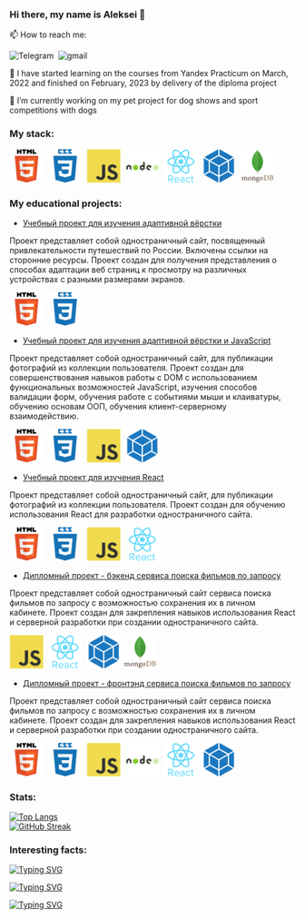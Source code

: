 ### Hi there, my name is Aleksei 👋

📫 How to reach me:

<img src="https://github.com/blaydasik/blaydasik/assets/103077881/69841991-a384-4459-943f-131ba26c1a26" title="Telegram" alt="Telegram" width="60" heigth="60">&nbsp;
<img src="https://github.com/blaydasik/blaydasik/assets/103077881/7dc622d8-bad5-4188-95d6-b1c4b4295198" title="gamil" alt="gmail" width="60" heigth="60">

🌱 I have started learning on the courses from Yandex Practicum on March, 2022 and finished on February, 2023 by delivery of the diploma project

🔭 I’m currently working on my pet project for dog shows and sport competitions with dogs

### My stack:

<img src="https://github.com/devicons/devicon/blob/master/icons/html5/html5-original-wordmark.svg" title="HTML5" alt="HTML5" width="60" height="60"/>&nbsp;
<img src="https://github.com/devicons/devicon/blob/master/icons/css3/css3-plain-wordmark.svg" title="CSS3" alt="CSS3" width="60" height="60"/>&nbsp;
<img src="https://github.com/devicons/devicon/blob/master/icons/javascript/javascript-original.svg" title="JavaScript" alt="JavaScript" width="60" height="60"/>&nbsp;
<img src="https://github.com/devicons/devicon/blob/master/icons/nodejs/nodejs-original-wordmark.svg" title="NodeJS" alt="NodeJS" width="60" height="60"/>&nbsp;
<img src="https://github.com/devicons/devicon/blob/master/icons/react/react-original-wordmark.svg" title="React" alt="React" width="60" height="60"/>&nbsp;
<img src="https://github.com/devicons/devicon/blob/master/icons/webpack/webpack-plain.svg" title="Webpack" alt="Webpack" width="60" height="60"/>&nbsp;
<img src="https://github.com/devicons/devicon/blob/master/icons/mongodb/mongodb-original-wordmark.svg" title="MongoDB" alt="MongoDB" width="60" height="60"/>


### My educational projects:
- [Учебный проект для изучения адаптивной вёрстки](https://github.com/blaydasik/russian-travel)
  
Проект представляет собой одностраничный сайт, посвященный привлекательности путешествий по России. Включены ссылки на сторонние ресурсы.
Проект создан для получения представления о способах адаптации веб страниц к просмотру на различных устройствах с разными размерами экранов.

<img src="https://github.com/devicons/devicon/blob/master/icons/html5/html5-original-wordmark.svg" title="HTML5" alt="HTML5" width="60" height="60"/>&nbsp;
<img src="https://github.com/devicons/devicon/blob/master/icons/css3/css3-plain-wordmark.svg" title="CSS3" alt="CSS3" width="60" height="60"/>&nbsp;

- [Учебный проект для изучения адаптивной вёрстки и JavaScript](https://github.com/blaydasik/mesto)

Проект представляет собой одностраничный сайт, для публикации фотографий из коллекции пользователя.
Проект создан для совершенствования навыков работы с DOM с использованием функциональных возможностей JavaScript, изучения способов валидации форм, обучения работе с событиями мыши и клаиватуры, обучению основам ООП, обучения клиент-серверному взаимодействию.

<img src="https://github.com/devicons/devicon/blob/master/icons/html5/html5-original-wordmark.svg" title="HTML5" alt="HTML5" width="60" height="60"/>&nbsp;
<img src="https://github.com/devicons/devicon/blob/master/icons/css3/css3-plain-wordmark.svg" title="CSS3" alt="CSS3" width="60" height="60"/>&nbsp;
<img src="https://github.com/devicons/devicon/blob/master/icons/javascript/javascript-original.svg" title="JavaScript" alt="JavaScript" width="60" height="60"/>&nbsp;
<img src="https://github.com/devicons/devicon/blob/master/icons/webpack/webpack-plain.svg" title="Webpack" alt="Webpack" width="60" height="60"/>

- [Учебный проект для изучения React](https://github.com/blaydasik/mesto-react)

Проект представляет собой одностраничный сайт, для публикации фотографий из коллекции пользователя.
Проект создан для обучению использования React для разработки одностраничного сайта.

<img src="https://github.com/devicons/devicon/blob/master/icons/html5/html5-original-wordmark.svg" title="HTML5" alt="HTML5" width="60" height="60"/>&nbsp;
<img src="https://github.com/devicons/devicon/blob/master/icons/css3/css3-plain-wordmark.svg" title="CSS3" alt="CSS3" width="60" height="60"/>&nbsp;
<img src="https://github.com/devicons/devicon/blob/master/icons/javascript/javascript-original.svg" title="JavaScript" alt="JavaScript" width="60" height="60"/>&nbsp;
<img src="https://github.com/devicons/devicon/blob/master/icons/react/react-original-wordmark.svg" title="React" alt="React" width="60" height="60"/>&nbsp;

- [Дипломный проект - бэкенд сервиса поиска фильмов по запросу](https://github.com/blaydasik/movies-explorer-api)

Проект представляет собой одностраничный сайт сервиса поиска фильмов по запросу с возможностью сохранения их в личном кабинете.
Проект создан для закрепления навыков использования React и серверной разработки при создании одностраничного сайта.

<img src="https://github.com/devicons/devicon/blob/master/icons/javascript/javascript-original.svg" title="JavaScript" alt="JavaScript" width="60" height="60"/>&nbsp;
<img src="https://github.com/devicons/devicon/blob/master/icons/react/react-original-wordmark.svg" title="React" alt="React" width="60" height="60"/>&nbsp;
<img src="https://github.com/devicons/devicon/blob/master/icons/webpack/webpack-plain.svg" title="Webpack" alt="Webpack" width="60" height="60"/>
<img src="https://github.com/devicons/devicon/blob/master/icons/mongodb/mongodb-original-wordmark.svg" title="MongoDB" alt="MongoDB" width="60" height="60"/>

- [Дипломный проект - фронтэнд сервиса поиска фильмов по запросу](https://github.com/blaydasik/movies-explorer-frontend)

Проект представляет собой одностраничный сайт сервиса поиска фильмов по запросу с возможностью сохранения их в личном кабинете.
Проект создан для закрепления навыков использования React и серверной разработки при создании одностраничного сайта.

<img src="https://github.com/devicons/devicon/blob/master/icons/html5/html5-original-wordmark.svg" title="HTML5" alt="HTML5" width="60" height="60"/>&nbsp;
<img src="https://github.com/devicons/devicon/blob/master/icons/css3/css3-plain-wordmark.svg" title="CSS3" alt="CSS3" width="60" height="60"/>&nbsp;
<img src="https://github.com/devicons/devicon/blob/master/icons/javascript/javascript-original.svg" title="JavaScript" alt="JavaScript" width="60" height="60"/>&nbsp;
<img src="https://github.com/devicons/devicon/blob/master/icons/nodejs/nodejs-original-wordmark.svg" title="NodeJS" alt="NodeJS" width="60" height="60"/>&nbsp;
<img src="https://github.com/devicons/devicon/blob/master/icons/react/react-original-wordmark.svg" title="React" alt="React" width="60" height="60"/>&nbsp;
<img src="https://github.com/devicons/devicon/blob/master/icons/webpack/webpack-plain.svg" title="Webpack" alt="Webpack" width="60" height="60"/>&nbsp;

### Stats: 
[![Top Langs](https://github-readme-stats.vercel.app/api/top-langs/?username=blaydasik&layout=compact&theme=vue-dark)](https://github.com/anuraghazra/github-readme-stats)  
[![GitHub Streak](https://streak-stats.demolab.com?user=blaydasik&theme=vue-dark&locale=ru&date_format=j%20M%5B%20Y%5D)](https://git.io/streak-stats)  

### Interesting facts:
[![Typing SVG](https://readme-typing-svg.herokuapp.com?color=%2336BCF7&lines=my+hobby+is+cynology)](https://git.io/typing-svg)

[![Typing SVG](https://readme-typing-svg.herokuapp.com?color=%2336BCF7&lines=I+like+bike+riding,+fishing+and+walking)](https://git.io/typing-svg)

[![Typing SVG](https://readme-typing-svg.herokuapp.com?color=%2336BCF7&lines=working+in+medical+center)](https://git.io/typing-svg)

